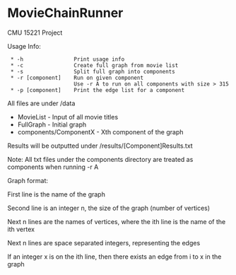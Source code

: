 MovieChainRunner
================

CMU 15221 Project

Usage Info:

```
 * -h                Print usage info
 * -c                Create full graph from movie list
 * -s                Split full graph into components
 * -r [component]    Run on given component
                     Use -r A to run on all components with size > 315
 * -p [component]    Print the edge list for a component
```

All files are under /data

* MovieList - Input of all movie titles
* FullGraph - Initial graph 
* components/ComponentX - Xth component of the graph 

Results will be outputted under /results/[Component]Results.txt

Note: All txt files under the components directory are treated as components when running -r A

Graph format:

First line is the name of the graph

Second line is an integer n, the size of the graph (number of vertices)

Next n lines are the names of vertices, where the ith line is the name of the ith vertex

Next n lines are space separated integers, representing the edges

If an integer x is on the ith line, then there exists an edge from i to x in the graph


